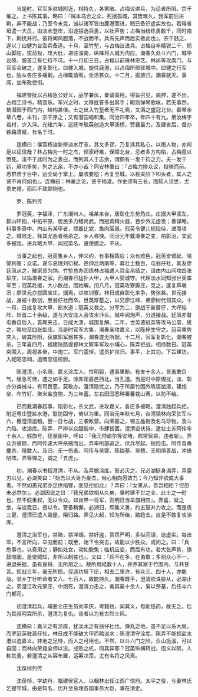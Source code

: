 <!-- { "loadSidebar": true } -->
　　当是时，官军多驻城附近，相持久，各罢敝。占梅议进兵，为忌者所阻。宗干催之，上书陈其事，略曰：『贼本乌合之众，死据孤城，其势难久。我军前后进剿，非不能战；乃至今未克，诚以诸军皆由鹿港而进，贼已备识虚实故也。若得省垣遣一大员，由淡水登岸，沿途招选兵勇，以壮声势；占梅当统练勇数千，同时南下，剿抚并行。彼将闻风胆落，不战而平。兵有先声而后实者此也』。宗干韪之，遂以丁曰健为台澎兵备道。十月，至竹堑，与占梅议进兵。占梅自率精锐二千，扼山脚庄，拔茄投，攻大肚，进驻溪南，纵降将入城为内应。潮春久处斗六门，城中议降，股首江有仁持不可。十一月初三日，占梅以前锋林忠艺、林尚等攻南门，与官军会破之，遂复彰化。曰健入城，旋往鹿港，以占梅所部驻城中。曰健之行军也，胁从各庄多痛剿。占梅辄请宥，全活甚众。十二月，振旅归，潮春就灭。事闻，加布政使衔。

　　福建督抚以占梅急公好义，品学兼优，奏请简用。得旨召见，病辞，遂不出。占梅工诗书，精音乐。军兴之时，文移批答多出其手；暇则弹琴歌咏，若无事然。筑潜园于西门内，结构甚佳。士之出入竹堑者无不礼焉，文酒之盛冠北台。着琴余草八卷，未刊，宗干序之；又有潜园唱和集。同治四年卒，年四十有九。弟汝梅字若村，少入泮。光绪六年，巡抚岑毓英创造大甲溪桥，赞襄最力。及建省后，督办铁路清赋，有名于时。

　　连横曰：侯官杨浚新修淡水厅志，其文多谬，乃复挟其私心，以衡人物，亦何足以征信哉？林占梅为一时之杰，倾家纾难，保障北台，忌者多方构陷，占梅竟以愤死。浚不于此时为之表白，而列其人于志余，谓颇有一发千钧之力。夫一发千钧，厥功多矣，列之志余，不亦小哉？同安林豪曰：『占梅力排众议，投袂而前。悉群虏于目中，运全局于掌上。屡收要隘；再复坚城。以视夫阶下叩头者，其人之贤不肖何如也』。连横曰：林豪之论，贤于杨浚。作史须有三长，而知人论世，尤贵史德，而后不致颠倒也。

　　罗、陈列传

　　罗冠英，字福泽，广东潮州人。祖某来台，居彰化东势角庄。庄据大甲溪左，群山环抱，中拓平原，居民多力穑尚武。而冠英精火器，百步外无虚发；善谋略，料事多奇中。内山有某甲者，顽器比党，鱼肉孱愚。冠英令健儿扼险待，进而攻之。贼败走，择其尤恶者格杀之。乡人称快。同治元年戴潮春之变，陷彰治，文武多被戕，进兵略大甲，闻冠英名，遣使邀之。不从。

　　当事之起也，冠英集乡人，伸义约，有事相策应；众有难色。冠英奋臂起，晓譬利害；众诺。遂与总理刘衍梯、邑绅吕炳南等，募壮士数百，屯翁仔社，其友廖廷凤从之，散家资为饷。竹堑总办团练林占梅遣人赍金帛结之，请由内山间攻四张犁庄，以捣潮春之家。而潮春已猛扑大甲，大甲人婴城守。代理淡水同知张世英率军至；冠英赴援，大小数战，围始解。闰八月，冠英攻寮脚庄，克之，遂复芦墩汛；廖世元亦拔圆宝庄，据焉，进攻圳寮。林日成自彰化来争，势张甚。世元接战，身被十数创，至翁仔社而卒。世英厚塟之，以兄廖江峰、弟廖树代领其众。十一月，日成复攻大甲，断水道；冠英又救之。分军为二，邀战于新厝仔，大呼陷阵，斩首二十余级，遂与大安庄人合攻水汴头。城中闻炮声，分道接战。廷凤亦督屯番自后入，首尾夹击。日成大溃，城围复解。二年，世英遣冠英等攻马公厝，拔之，略地至四张犁庄。当是时官军大集，潮春亲攻嘉义，以陈梓生守之。冠英乘势突入，破其险阻，获旗帜军器甚多。潮春遂无所据。十二月，官军复彰化，潮春被杀。三年夏四月，福建陆路提督林文察率军攻小埔心，陈弄拒战，相持数日。冠英突围入，周视各垒，中炮亡。军门震悼，遣员护丧归。事平，上其功，下旨建坊，入祀昭忠祠，追赠忠信校尉。

　　陈澄清，小名贶，嘉义涂库人。性明毅，遇事果断。有友十余人，皆勇敢负气，缓急可恃，遇之如手足。涂库距嘉邑西北，当孔道。当是时中原俶扰，淡、彰亦分类械斗，有司畏葸，莫敢办。澄清隐忧之，乃于所居竹围外筑垣凿濠，建炮垒、布竹钉、聚米盐食物，为三年蓄。左右田园悉种番薯栽山菁，以防不给。

　　已而戴潮春起事，陷彰化，杀文武，进攻嘉义，各庄多被略。澄清独起兵拒。附近粤庄暨盐水港，联防固守，倚以为重。同治元年秋七月，台湾镇林向荣驻军斗六，檄澄清运粮。尝一日七战，三袭敌营。向荣嘉之，锡五品衔及名马珍物。及斗六陷，攻涂库。陈弄、严辨以众踞街中，市肆皆罢。澄清设伏待，遣壮士苏阿传率十余人，假旗号，径至街中，呼曰：『我元帅谕尔等安堵，照常贸易，违者斩』。弄众方骇顾，而阿传遽大呼杀贼而出。弄率所部追之，伏兵尽起，扼险击。阿传奋勇鏖杀，殪数人。及归，无一伤者。阿传与吴婴、陈瑞基、吴戆、王明俱善战，冲锋陷阵。弄等惮之，谓之「五虎」。

　　初，潮春以书招澄清，不从。及弄据涂库，誓必灭之。兄必湖挺身谒弄，弄露刃以见，必湖笑曰：『始吾以大哥为豪杰，倾心相向愿效力；今乃知非欲成大事者。不然如愚兄弟亦足供指臂，而见拒如此』？弄曰：『女果从，吾岂相拒？但恐未必然尔』。必湖因说之曰：『我兄弟欲相从久矣，乘时建不世之业，此士之一时也。然不假重权，无以令众。如肯畀一将军，则明日当举旗相应』。弄喜，延之坐，与谈竟日，授以令。警备稍懈。必湖归，即集义勇，约五鼓并力攻之。而是夜三更，澄清已遣人毁屋，阻归路。弄见火起，知为所绐，踉跄去。自是不敢复攻涂库。

　　澄清之治军也，禁赌，禁洋烟，禁奸盗，赏罚严明，多纵间谍，谂虚实。每出军，不言所向，举刃而前；既至，始下令突击，故能以少胜众。或问之。曰：『兵危事也，以奇用之；静如处女，动如脱兔；临机应变，而后有功。若大张声势，旗鼓喧阗，是使贼知，非所以制胜也』。又曰：『兵不在多，在勇敢；多则众心不一，进退失据，虽有良将，无所用之』。故所用祗数十人，并养其家于竹围内，与共甘苦。拒战三年，毫无所损。侄适约居下庄，相去二里许，有众三、四十人，亦能战。邻乡丁壮听命者又六、七百人，故能持久。潮春既平，澄清欲诛胁从，必湖止之。弟澄江攻元掌庄，中炮死，澄清力击之，禽其渠十余人，枭以祭基，后任斗六门都司。

　　初澄清起兵，埔姜仑庄生员刘丰庆，粤籍也，闻其义，每助铅药，故无乏。后为其叔阿霖所杀，澄清为复仇。谈者以为有古烈士风。

　　连横曰：嘉义之有涂库，犹淡水之有翁仔社也。弹丸之地，虽不足以系大局，而罗冠英驻蓊仔社，林日成不能破大甲而略淡水；陈澄清守涂库，陈弄不能掠盐水港以迫嘉义。非地之足恃，而人之可用也。不然，以斗六门之险，负山扼溪，可以自固；而林向荣竟全师以没。成败之机，何其异耶？冠英纵横转战，抱义以陨，人称其勇。若澄清之从容布置，运筹决策，尤有名将之风焉。

　　沈葆桢列传

　　沈葆桢，字幼丹，福建侯官人。以翰林出任江西广信府。太平之役，与妻林氏乞援守城，由是知名，历升至总理各国事务大臣，事在清史。

